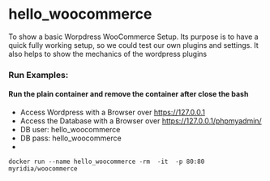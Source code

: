# hello_woocommerce

To show a basic Worpdress WooCommerce Setup. Its purpose is to have a quick fully working setup, so we could test our own plugins and settings.
It also helps to show the mechanics of the wordpress plugins



### Run Examples: 

#### Run the plain container and remove the container after close the bash
* Access Wordpress with a Browser over https://127.0.0.1
* Access the Database with a Browser over https://127.0.0.1/phpmyadmin/
* DB user:  hello_woocommerce
* DB pass: hello_woocommerce
* 
```
docker run --name hello_woocommerce -rm  -it  -p 80:80 myridia/woocommerce
```



